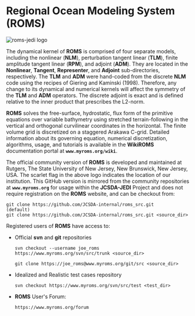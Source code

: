 # **Regional Ocean Modeling System (ROMS)**

![roms-jedi logo](https://www.myroms.org/trac/roms_src_600px.png)

The dynamical kernel of **ROMS** is comprised of four separate models, including
the nonlinear (**NLM**), perturbation tangent linear (**TLM**), finite amplitude
tangent linear (**RPM**), and adjoint (**ADM**). They are located in the
**Nonlinear**, **Tangent**, **Representer**, and **Adjoint** sub-directories,
respectively. The **TLM** and **ADM** were hand-coded from the discrete **NLM**
code using the recipes of Giering and Kaminski (1998). Therefore, any change to
its dynamical and numerical kernels will affect the symmetry of the **TLM** and
**ADM** operators. The discrete adjoint is exact and is defined relative to
the inner product that prescribes the L2-norm.

**ROMS** solves the free-surface, hydrostatic, flux form of the primitive
equations over variable bathymetry using stretched terrain-following in the
vertical and orthogonal curvilinear coordinates in the horizontal. The finite
volume grid is discretized on a staggered Arakawa C-grid. Detailed information
about its governing equation, numerical discretization, algorithms, usage, and
tutorials is available in the **WikiROMS** documentation portal at
**`www.myroms.org/wiki`**.

The official community version of **ROMS** is developed and maintained at Rutgers,
The State University of New Jersey, New Brunswick, New Jersey, USA. The scarlet
flag in the above logo indicates the location of our institution. This GitHub
version is mirrored from the community repositories at **`www.myroms.org`**
for usage within the **JCSDA-JEDI** Project and does not require registration on
the **ROMS** website, and can be checkout from:
```
git clone https://github.com/JCSDA-internal/roms_src.git                 (default)
git clone https://github.com/JCSDA-internal/roms_src.git <source_dir>
```

Registered users of **ROMS** have access to:

- Official **svn** and **git** repositories
  ```
  svn checkout --username joe_roms https://www.myroms.org/svn/src/trunk <source_dir>

  git clone https://joe_roms@www.myroms.org/git/src <source_dir>
  ```

- Idealized and Realistic test cases repository
  ```
  svn checkout https://www.myroms.org/svn/src/test <test_dir>
  ```

- **ROMS** User's Forum:
  ```
  https://www.myroms.org/forum
  ```
